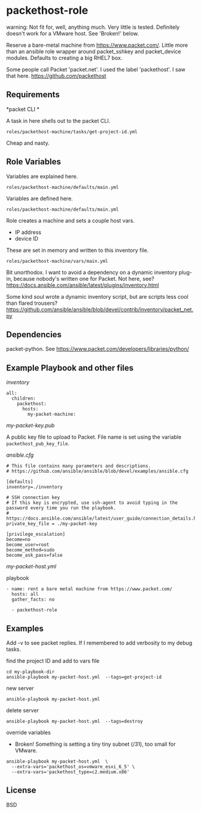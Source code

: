 packethost-role
=================
warning: Not fit for, well, anything much. 
Very little is tested. Definitely doesn't work for a VMware host. See 'Broken!' below.

Reserve a bare-metal machine from https://www.packet.com/.
Little more than an ansible role wrapper around packet_sshkey and packet_device modules.
Defaults to creating a big RHEL7 box.

Some people call Packet 'packet.net'.
I used the label 'packethost'. I saw that here. 
https://github.com/packethost



Requirements
------------

*packet CLI *

A task in here shells out to the packet CLI.
```
roles/packethost-machine/tasks/get-project-id.yml
```
Cheap and nasty.

Role Variables
--------------

Variables are explained here.
```
roles/packethost-machine/defaults/main.yml
```
Variables are defined here.
```
roles/packethost-machine/defaults/main.yml
```

Role creates a machine and sets a couple host vars.
- IP address
- device ID

These are set in memory and written to this inventory file.
```
roles/packethost-machine/vars/main.yml
``` 
Bit unorthodox. I want to avoid a dependency on a dynamic inventory plug-in,
because nobody's written one for Packet.
Not here, see?
https://docs.ansible.com/ansible/latest/plugins/inventory.html

Some kind soul wrote a dynamic inventory script, but are scripts less cool than flared trousers?
https://github.com/ansible/ansible/blob/devel/contrib/inventory/packet_net.py


Dependencies
------------

packet-python. See https://www.packet.com/developers/libraries/python/


Example Playbook and other files
---------------------------------

*inventory*

```
all:
  children:
    packethost:
      hosts: 
        my-packet-machine:
```

*my-packet-key.pub*

A public key file to upload to Packet. File name is set using the variable ```packethost_pub_key_file```.

*ansible.cfg*

```
# This file contains many parameters and descriptions. 
# https://github.com/ansible/ansible/blob/devel/examples/ansible.cfg

[defaults]
inventory=./inventory

# SSH connection key
# If this key is encrypted, use ssh-agent to avoid typing in the password every time you run the playbook.
# https://docs.ansible.com/ansible/latest/user_guide/connection_details.html
private_key_file = ./my-packet-key

[privilege_escalation]
become=no
become_user=root
become_method=sudo
become_ask_pass=false
```

*my-packet-host.yml* 

playbook

```
- name: rent a bare metal machine from https://www.packet.com/
  hosts: all
  gather_facts: no

  - packethost-role
```

Examples 
----------

Add -v to see packet replies. If I remembered to add verbosity to my debug tasks.

find the project ID and add to vars file
```
cd my-playbook-dir
ansible-playbook my-packet-host.yml  --tags=get-project-id
```

new server 
```
ansible-playbook my-packet-host.yml  
```

delete server 
```
ansible-playbook my-packet-host.yml  --tags=destroy
```

override variables

- Broken! Something is setting a tiny tiny subnet (/31), too small for VMware. 
```
ansible-playbook my-packet-host.yml  \
  --extra-vars='packethost_os=vmware_esxi_6_5' \
  --extra-vars='packethost_type=c2.medium.x86'
```



License
-------

BSD

